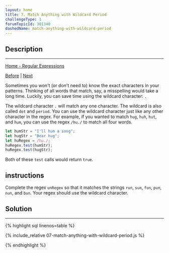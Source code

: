 ```yaml
---
layout: home
title: 7. Match Anything with Wildcard Period
challengeType: 1
forumTopicId: 301348
dashedName: match-anything-with-wildcard-period
---
```


<div class="row">
<div class="columnStmt" markdown="1">

## Description
------

[Home - Regular Expressions](../regular-expressions/README.md)

[Before](./06-find-more-than-the-first-match.md)  | [Next](08-match-single-character-with-multiple-possibilities.md/) 

Sometimes you won't (or don't need to) know the exact characters in your patterns. Thinking of all words that match, say, a misspelling would take a long time. Luckily, you can save time using the wildcard character: `.`

The wildcard character `.` will match any one character. The wildcard is also called `dot` and `period`. You can use the wildcard character just like any other character in the regex. For example, if you wanted to match `hug`, `huh`, `hut`, and `hum`, you can use the regex `/hu./` to match all four words.

```js
let humStr = "I'll hum a song";
let hugStr = "Bear hug";
let huRegex = /hu./;
huRegex.test(humStr);
huRegex.test(hugStr);
```

Both of these `test` calls would return `true`.

##  instructions 

Complete the regex `unRegex` so that it matches the strings `run`, `sun`, `fun`, `pun`, `nun`, and `bun`. Your regex should use the wildcard character.

</div>
<div class="columnSol" markdown="1">

## Solution
------

{% highlight sql linenos=table %}

{% include_relative 07-match-anything-with-wildcard-period.js %}

{% endhighlight %}

</div>
</div>
